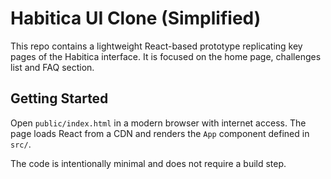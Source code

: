# Habitica UI Clone (Simplified)

This repo contains a lightweight React-based prototype replicating key pages of the Habitica interface. It is focused on the home page, challenges list and FAQ section.

## Getting Started

Open `public/index.html` in a modern browser with internet access. The page loads React from a CDN and renders the `App` component defined in `src/`.

The code is intentionally minimal and does not require a build step.
